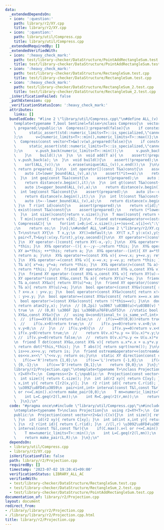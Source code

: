 ```yaml
---
data:
  _extendedDependsOn:
  - icon: ':question:'
    path: library/r2/XY.cpp
    title: library/r2/XY.cpp
  - icon: ':question:'
    path: library/util/Compress.cpp
    title: library/util/Compress.cpp
  _extendedRequiredBy: []
  _extendedVerifiedWith:
  - icon: ':heavy_check_mark:'
    path: test/library-checker/DataStructure/PointAddRectangleSum.test.cpp
    title: test/library-checker/DataStructure/PointAddRectangleSum.test.cpp
  - icon: ':heavy_check_mark:'
    path: test/library-checker/DataStructure/RectangleSum.test.cpp
    title: test/library-checker/DataStructure/RectangleSum.test.cpp
  - icon: ':heavy_check_mark:'
    path: test/library-checker/DataStructure/RectangleSum_2.test.cpp
    title: test/library-checker/DataStructure/RectangleSum_2.test.cpp
  _isVerificationFailed: false
  _pathExtension: cpp
  _verificationStatusIcon: ':heavy_check_mark:'
  attributes:
    links: []
  bundledCode: "#line 2 \"library/util/Compress.cpp\"\n#define ALL_(v) v.begin(),v.end()\n\
    template<typename T,bool Sentinel=false>\nclass Compress{\n  vector<T> v;\n  bool\
    \ prepared;\npublic:\n  Compress():prepared(false){\n    if constexpr(Sentinel){\n\
    \      static_assert(std::numeric_limits<T>::is_specialized,\"cannot use Sentinel\"\
    );\n      v={numeric_limits<T>::min(),numeric_limits<T>::max()};\n    }\n  }\n\
    \  Compress(const vector<T>&w):v(w),prepared(false){\n    if constexpr(Sentinel){\n\
    \      static_assert(std::numeric_limits<T>::is_specialized,\"cannot use Sentinel\"\
    );\n      v.push_back(numeric_limits<T>::min());\n      v.push_back(numeric_limits<T>::max());\n\
    \    }\n    build();\n  }\n  \n  void add(T a){ \n    assert(!prepared);\n   \
    \ v.push_back(a); \n  }\n  void build(){\n    assert(!prepared);\n    prepared=true;\n\
    \    sort(ALL_(v));\n    v.erase(unique(ALL_(v)),v.end());\n  }\n\n  bool is_prepared()const{\
    \ return prepared; }\n\n  int operator[](const T&a)const{\n    assert(prepared);\n\
    \    auto it=lower_bound(ALL_(v),a);\n    assert(*it==a);\n    return distance(v.begin(),it);\n\
    \  }\n  int geq(const T&a)const{\n    assert(prepared);\n    auto it=lower_bound(ALL_(v),a);\n\
    \    return distance(v.begin(),it);\n  }\n  int gt(const T&a)const{\n    assert(prepared);\n\
    \    auto it=upper_bound(ALL_(v),a);\n    return distance(v.begin(),it);\n  }\n\
    \  int leq(const T&a)const{\n    assert(prepared);\n    auto it=--upper_bound(ALL_(v),a);\n\
    \    return distance(v.begin(),it);\n  }\n  int lt(const T&a)const{\n    assert(prepared);\n\
    \    auto it=--lower_bound(ALL_(v),a);\n    return distance(v.begin(),it);\n \
    \ }\n  T r(int id)const{\n    assert(prepared);\n    return v[id];\n  }\n  bool\
    \ exist(const T&a)const{\n    assert(prepared);\n    return (*lower_bound(ALL_(v),a))==a;\n\
    \  }\n  int size()const{return v.size();}\n  T max()const{ return v.back(); }\n\
    \  T min()const{ return v[0]; }\n\n  friend ostream&operator<<(ostream&os, const\
    \ Compress&C){ \n    for(int i=0;i<C.v.size();i++)os<<C.v[i]<<\":\"<<i<<\" \"\
    ;\n    return os;\n  }\n};\n#undef ALL_\n#line 2 \"library/r2/XY.cpp\"\ntemplate<typename\
    \ T>\nstruct XY{\n  T x,y;\n  XY()=default;\n  XY(T x,T y):x(x),y(y){}\n  XY(const\
    \ pair<T,T>&xy):x(xy.first),y(xy.second){}\n\n  XY operator+()const{ return *this;\
    \ }\n  XY operator-()const{ return XY(-x,-y); }\n\n  XY& operator++(){ x++;y++;return\
    \ *this; }\n  XY& operator--(){ x--;y--;return *this; }\n  XY& operator++(int){\
    \ XY a=*this; ++*this; return a; }\n  XY& operator--(int){ XY a=*this; --*this;\
    \ return a; }\n\n  XY& operator+=(const XY& v){ x+=v.x; y+=v.y; return *this;\
    \ }\n  XY& operator-=(const XY& v){ x-=v.x; y-=v.y; return *this; }\n  XY& operator*=(const\
    \ T& a){ x*=a; y*=a; return *this; }\n  XY& operator/=(const T& a){ x/=a; y/=a;\
    \ return *this; }\n\n  friend XY operator+(const XY& u,const XY& v){ return XY(u)+=v;\
    \ }\n  friend XY operator-(const XY& u,const XY& v){ return XY(u)-=v; }\n  friend\
    \ XY operator*(const XY&u,const T& a){ return XY(u)*=a; }\n  friend XY operator*(const\
    \ T& a,const XY&u){ return XY(u)*=a; }\n  friend XY operator/(const XY&u,const\
    \ T& a){ return XY(u)/=a; }\n\n  bool operator<(const XY&v)const{ return x!=v.x\
    \ ? x<v.x : y<v.y; }\n  bool operator>(const XY&v)const{ return x!=v.x ? x>v.x\
    \ : y>v.y; }\n  bool operator==(const XY&v)const{ return x==v.x and y==v.y; }\n\
    \  bool operator!=(const XY&v)const{ return !(*this==v); }\n\n  double arg()const{\
    \ return atan2(y,x); }\n\n  // [0,2pi) \u3067 \u03B8(u)<\u03B8(v) \u306E\u6642\
    \ true \n  // (0,0) \u306F 2pi \u306B\u76F8\u5F53\n  //static bool angle_cmp(const\
    \ XY&u,const XY&v){\n  //  using U=conditional_t< is_same_v<T,int>,long long,T>;\n\
    \  //  if(u==XY(0,0))return false;\n  //  if(v==XY(0,0))return true;\n  //  if(u.y==0){\n\
    \  //    if(u.x>0)return true;\n  //    if(v.y==0)return v.x<0;\n  //    return\
    \ v.y<0;\n  //  }\n  //  if(u.y>0){\n  //    if(v.y==0)return v.x<0;\n  //   \
    \ if(v.y<0)return true;\n  //    return U(v.x)*u.y <= U(u.x)*v.y;\n  //  }\n \
    \ //  if(v.y>=0)return false;\n  //  return U(v.x)*u.y <= U(u.x)*v.y;\n  //}\n\
    \n  friend T dot(const XY&u,const XY& v){ return u.x*v.x + u.y*v.y; }\n  T norm(){\
    \ return dot(*this,*this); }\n  T abs(){ return sqrt(norm()); }\n\n  friend istream&operator>>(istream&is,XY&v){\
    \ is>>v.x>>v.y; return is; }\n  friend ostream&operator<<(ostream&os,const XY&v){\
    \ os<<v.x<<\" \"<<v.y; return os;}\n\n  static XY direction(const char&c){\n \
    \   if(c=='R')return {1,0};\n    if(c=='L')return {-1,0};\n    if(c=='U')return\
    \ {0,-1};\n    if(c=='D')return {0,1};\n    return {0,0};\n  }\n};\n#line 4 \"\
    library/r2/Projection.cpp\"\ntemplate<typename T>\nclass Projection{\n  using\
    \ r2=XY<T>;\n  Compress<r2> C;\npublic:\n  Projection(const vector<r2>&v):C(v){}\n\
    \  int size(){ return C.size(); }\n  int id(r2 xy){ return C[xy]; }\n  int id(int\
    \ x,int y){ return C[r2(x,y)]; }\n  r2 r(int id){ return C.r(id); }\n  //[l,r)\
    \ \u3092\u8FD4\u3059\n  pair<int,int> interval(const T&l,const T&r){\n    if(C.max().x<l\
    \ or r<=C.min().x)return make_pair(0,0);\n    T mn=numeric_limits<T>::min();\n\
    \    int L=C.geq(r2(l,mn));\n    int R=C.geq(r2(r,mn));\n    return make_pair(L,R);\n\
    \  }\n};\n"
  code: "#pragma once\n#include \"library/util/Compress.cpp\"\n#include \"library/r2/XY.cpp\"\
    \ntemplate<typename T>\nclass Projection{\n  using r2=XY<T>;\n  Compress<r2> C;\n\
    public:\n  Projection(const vector<r2>&v):C(v){}\n  int size(){ return C.size();\
    \ }\n  int id(r2 xy){ return C[xy]; }\n  int id(int x,int y){ return C[r2(x,y)];\
    \ }\n  r2 r(int id){ return C.r(id); }\n  //[l,r) \u3092\u8FD4\u3059\n  pair<int,int>\
    \ interval(const T&l,const T&r){\n    if(C.max().x<l or r<=C.min().x)return make_pair(0,0);\n\
    \    T mn=numeric_limits<T>::min();\n    int L=C.geq(r2(l,mn));\n    int R=C.geq(r2(r,mn));\n\
    \    return make_pair(L,R);\n  }\n};\n"
  dependsOn:
  - library/util/Compress.cpp
  - library/r2/XY.cpp
  isVerificationFile: false
  path: library/r2/Projection.cpp
  requiredBy: []
  timestamp: '2023-07-02 19:20:41+09:00'
  verificationStatus: LIBRARY_ALL_AC
  verifiedWith:
  - test/library-checker/DataStructure/RectangleSum.test.cpp
  - test/library-checker/DataStructure/RectangleSum_2.test.cpp
  - test/library-checker/DataStructure/PointAddRectangleSum.test.cpp
documentation_of: library/r2/Projection.cpp
layout: document
redirect_from:
- /library/library/r2/Projection.cpp
- /library/library/r2/Projection.cpp.html
title: library/r2/Projection.cpp
---
```

